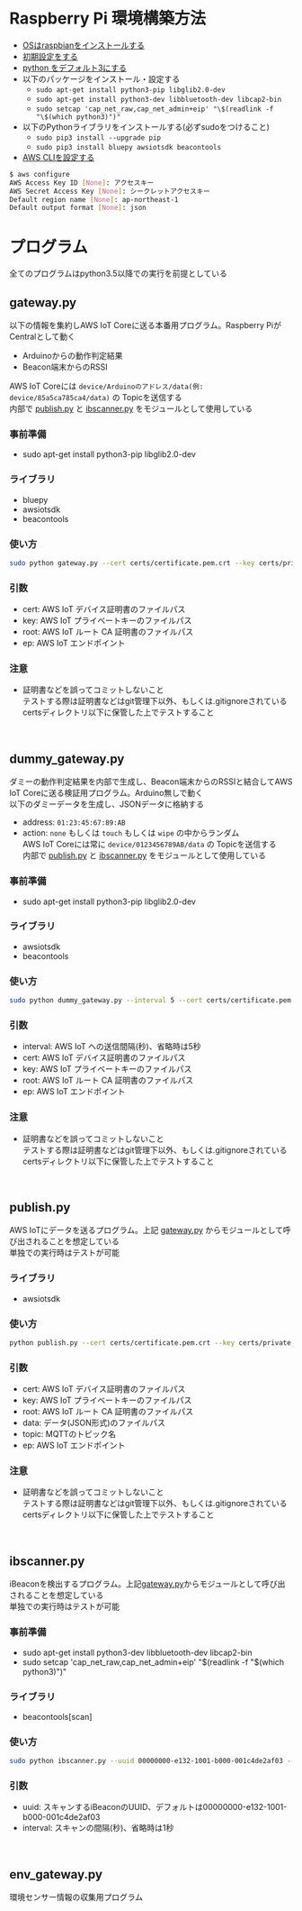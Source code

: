 # Raspberry Pi 環境構築方法
- [OSはraspbianをインストールする](https://qiita.com/tksnkym/items/31a237e27cbc51790cdd)
- [初期設定をする](https://qiita.com/HeRo/items/c1c30d7267faeb304538)
- [python をデフォルト3にする](https://www.ingenious.jp/articles/howto/raspberry-pi-howto/python-3-change/)
- 以下のパッケージをインストール・設定する
  - `sudo apt-get install python3-pip libglib2.0-dev`
  - `sudo apt-get install python3-dev libbluetooth-dev libcap2-bin`
  - `sudo setcap 'cap_net_raw,cap_net_admin+eip' "\$(readlink -f "\$(which python3)")"`
- 以下のPythonライブラリをインストールする(必ずsudoをつけること)
  - `sudo pip3 install --upgrade pip`
  - `sudo pip3 install bluepy awsiotsdk beacontools`
- [AWS CLIを設定する](https://docs.aws.amazon.com/ja_jp/cli/latest/userguide/cli-configure-quickstart.html)
```bash
$ aws configure
AWS Access Key ID [None]: アクセスキー
AWS Secret Access Key [None]: シークレットアクセスキー
Default region name [None]: ap-northeast-1
Default output format [None]: json
```
# プログラム
全てのプログラムはpython3.5以降での実行を前提としている
## gateway.py
以下の情報を集約しAWS IoT Coreに送る本番用プログラム。Raspberry PiがCentralとして動く  
- Arduinoからの動作判定結果
- Beacon端末からのRSSI

AWS IoT Coreには `device/Arduinoのアドレス/data(例: device/85a5ca785ca4/data)` の Topicを送信する  
内部で [publish.py](#publishpy) と [ibscanner.py](#ibscannerpy) をモジュールとして使用している
### 事前準備
- sudo apt-get install python3-pip libglib2.0-dev
### ライブラリ
- bluepy
- awsiotsdk
- beacontools
### 使い方
```bash
sudo python gateway.py --cert certs/certificate.pem.crt --key certs/private.pem.key --root certs/root.pem --ep endpoint.iot.ap-northeast-1.amazonaws.com
```
### 引数
- cert: AWS IoT デバイス証明書のファイルパス
- key: AWS IoT プライベートキーのファイルパス
- root: AWS IoT ルート CA 証明書のファイルパス
- ep: AWS IoT エンドポイント
### 注意
- 証明書などを誤ってコミットしないこと  
テストする際は証明書などはgit管理下以外、もしくは.gitignoreされているcertsディレクトリ以下に保管した上でテストすること
<br>

## dummy_gateway.py
ダミーの動作判定結果を内部で生成し、Beacon端末からのRSSIと結合してAWS IoT Coreに送る検証用プログラム。Arduino無しで動く  
以下のダミーデータを生成し、JSONデータに格納する
- address: `01:23:45:67:89:AB`
- action: `none` もしくは `touch` もしくは `wipe` の中からランダム  
AWS IoT Coreには常に `device/0123456789AB/data` の Topicを送信する  
内部で [publish.py](#publishpy) と [ibscanner.py](#ibscannerpy) をモジュールとして使用している
### 事前準備
- sudo apt-get install python3-pip libglib2.0-dev
### ライブラリ
- awsiotsdk
- beacontools
### 使い方
```bash
sudo python dummy_gateway.py --interval 5 --cert certs/certificate.pem.crt --key certs/private.pem.key --root certs/root.pem --topic test/testing --ep endpoint.iot.ap-northeast-1.amazonaws.com
```
### 引数
- interval: AWS IoT への送信間隔(秒)、省略時は5秒
- cert: AWS IoT デバイス証明書のファイルパス
- key: AWS IoT プライベートキーのファイルパス
- root: AWS IoT ルート CA 証明書のファイルパス
- ep: AWS IoT エンドポイント
### 注意
- 証明書などを誤ってコミットしないこと  
テストする際は証明書などはgit管理下以外、もしくは.gitignoreされているcertsディレクトリ以下に保管した上でテストすること
<br>

## publish.py
AWS IoTにデータを送るプログラム。上記 [gateway.py](#gatewaypy) からモジュールとして呼び出されることを想定している  
単独での実行時はテストが可能
### ライブラリ
- awsiotsdk
### 使い方
```bash
python publish.py --cert certs/certificate.pem.crt --key certs/private.pem.key --root certs/root.pem --data sample.json  --topic test/testing --ep endpoint.iot.ap-northeast-1.amazonaws.com
```
### 引数
- cert: AWS IoT デバイス証明書のファイルパス
- key: AWS IoT プライベートキーのファイルパス
- root: AWS IoT ルート CA 証明書のファイルパス
- data: データ(JSON形式)のファイルパス
- topic: MQTTのトピック名
- ep: AWS IoT エンドポイント
### 注意
- 証明書などを誤ってコミットしないこと  
テストする際は証明書などはgit管理下以外、もしくは.gitignoreされているcertsディレクトリ以下に保管した上でテストすること
<br>

## ibscanner.py
iBeaconを検出するプログラム。上記[gateway.py](#gatewaypy)からモジュールとして呼び出されることを想定している  
単独での実行時はテストが可能
### 事前準備
- sudo apt-get install python3-dev libbluetooth-dev libcap2-bin
- sudo setcap 'cap_net_raw,cap_net_admin+eip' "$(readlink -f "$(which python3)")"
### ライブラリ
- beacontools[scan]
### 使い方
```bash
sudo python ibscanner.py --uuid 00000000-e132-1001-b000-001c4de2af03 --interval 1
```
### 引数
- uuid: スキャンするiBeaconのUUID、デフォルトは00000000-e132-1001-b000-001c4de2af03
- interval: スキャンの間隔(秒)、省略時は1秒
<br>

## env_gateway.py
環境センサー情報の収集用プログラム
